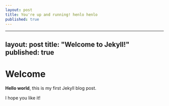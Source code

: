 ```yaml
---
layout: post
title: You're up and running! henlo henlo
published: true
---
```

---
layout: post
title:  "Welcome to Jekyll!"
published: true
---

# Welcome

**Hello world**, this is my first Jekyll blog post.

I hope you like it!